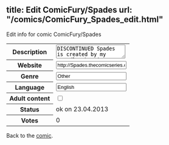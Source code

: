 title: Edit ComicFury/Spades
url: "/comics/ComicFury_Spades_edit.html"
---
Edit info for comic ComicFury/Spades

<form name="comic" action="http://gaepostmail.appengine.com/comic" name="post">
<table class="comicinfo">
<tr>
<th>Description</th><td><textarea name="description">DISCONTINUED Spades is created by my proudly obnoxious teenage MonsterBrat with it's upkeep done by me. M.B. will referred to as 'it', by it's own request. We both play World of Warcraft as well as various offline games so alot of what is posted will reflect that and it's uncensored (shudder) creepiness. Eventually it will no longer be a teenager and I'll have to change this info thingy again. ~Rrayven</textarea></td>
</tr>
<tr>
<th>Website</th><td><input type="text" name="url" value="http://Spades.thecomicseries.com/"/></td>
</tr>
<tr>
<th>Genre</th><td><input type="text" name="genre" value="Other"/></td>
</tr>
<tr>
<th>Language</th><td><input type="text" name="language" value="English"/></td>
</tr>
<tr>
<th>Adult content</th><td><input type="checkbox" name="adult" value="adult" /></td>
</tr>
<tr>
<th>Status</th><td>ok on 23.04.2013</td>
</tr>
<tr>
<th>Votes</th><td>0</div></td>
</tr>
</table>
</form>

Back to the [comic](/comics/ComicFury_Spades.html).

